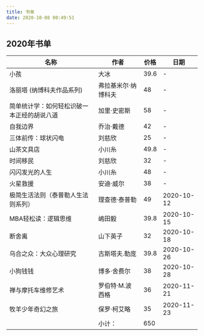 ```yaml
---
title: 书单
date: 2020-10-08 00:49:51
---
```


## 2020年书单

| 名称        | 作者   |  价格  | 日期 |
| --------   | -----  | ----  | ----  |
|小孩|大冰| 39.6 | - |
|洛丽塔 (纳博科夫作品系列)|弗拉基米尔·纳博科夫| 48 | - |
|简单统计学：如何轻松识破一本正经的胡说八道|加里·史密斯| 58 | - |
|自我边界|乔治·戴德| 42 | - |
|三体前传：球状闪电|刘慈欣| 25 | - |
|山茶文具店|小川糸| 49.8 | - |
|时间移民|刘慈欣| 32 | - |
|闪闪发光的人生|小川糸| 48 | - |
|火星救援|安迪·威尔| 38 | - |
|极简生活法则（泰普勒人生法则系列）|理查德·泰普勒| 49 | 2020-10-12 |
|MBA轻松读：逻辑思维|嶋田毅|39.8|2020-10-15|
|断舍离|山下英子|32|2020-10-18|
|乌合之众：大众心理研究|古斯塔夫.勒庞|39.8|2020-10-26|
|小狗钱钱|博多·舍费尔|38|2020-10-28|
|禅与摩托车维修艺术|罗伯特·M.波西格|36|2020-11-21|
|牧羊少年奇幻之旅|保罗·柯艾略|35|2020-11-23|
| |小计：|650||
